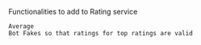 Functionalities to add to Rating service
```
Average
Bot Fakes so that ratings for top ratings are valid
```